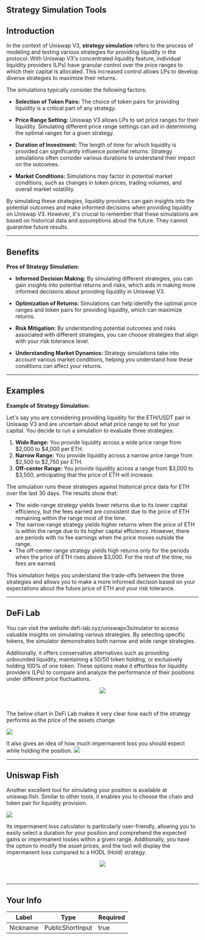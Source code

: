## Strategy Simulation Tools


## Introduction

In the context of Uniswap V3, **strategy simulation** refers to the process of modeling and testing various strategies for providing liquidity in the protocol. With Uniswap V3's concentrated liquidity feature, individual liquidity providers (LPs) have granular control over the price ranges to which their capital is allocated. This increased control allows LPs to develop diverse strategies to maximize their returns.

The simulations typically consider the following factors:

- **Selection of Token Pairs:** The choice of token pairs for providing liquidity is a critical part of any strategy.

- **Price Range Setting:** Uniswap V3 allows LPs to set price ranges for their liquidity. Simulating different price range settings can aid in determining the optimal ranges for a given strategy.

- **Duration of Investment:** The length of time for which liquidity is provided can significantly influence potential returns. Strategy simulations often consider various durations to understand their impact on the outcomes.

- **Market Conditions:** Simulations may factor in potential market conditions, such as changes in token prices, trading volumes, and overall market volatility.

By simulating these strategies, liquidity providers can gain insights into the potential outcomes and make informed decisions when providing liquidity on Uniswap V3. However, it's crucial to remember that these simulations are based on historical data and assumptions about the future. They cannot guarantee future results.


    


---
## Benefits

**Pros of Strategy Simulation:**

- **Informed Decision Making:** By simulating different strategies, you can gain insights into potential returns and risks, which aids in making more informed decisions about providing liquidity in Uniswap V3.

- **Optimization of Returns:** Simulations can help identify the optimal price ranges and token pairs for providing liquidity, which can maximize returns.

- **Risk Mitigation:** By understanding potential outcomes and risks associated with different strategies, you can choose strategies that align with your risk tolerance level.

- **Understanding Market Dynamics:** Strategy simulations take into account various market conditions, helping you understand how these conditions can affect your returns.


    


---
## Examples

**Example of Strategy Simulation:**

Let's say you are considering providing liquidity for the ETH/USDT pair in Uniswap V3 and are uncertain about what price range to set for your capital. You decide to run a simulation to evaluate three strategies:

1. **Wide Range:** You provide liquidity across a wide price range from $2,000 to $4,000 per ETH.
2. **Narrow Range:** You provide liquidity across a narrow price range from $2,500 to $2,750 per ETH.
3. **Off-center Range:** You provide liquidity across a range from $3,000 to $3,500, anticipating that the price of ETH will increase.

The simulation runs these strategies against historical price data for ETH over the last 30 days. The results show that:

- The wide-range strategy yields lower returns due to its lower capital efficiency, but the fees earned are consistent due to the price of ETH remaining within the range most of the time.
- The narrow-range strategy yields higher returns when the price of ETH is within the range due to its higher capital efficiency. However, there are periods with no fee earnings when the price moves outside the range.
- The off-center range strategy yields high returns only for the periods when the price of ETH rises above $3,000. For the rest of the time, no fees are earned.

This simulation helps you understand the trade-offs between the three strategies and allows you to make a more informed decision based on your expectations about the future price of ETH and your risk tolerance.

    


---
## DeFi Lab

You can visit the website defi-lab.xyz/uniswapv3simulator to access valuable insights on simulating various strategies. By selecting specific tokens, the simulator demonstrates both narrow and wide range strategies. 

Additionally, it offers conservative alternatives such as providing unbounded liquidity, maintaining a 50/50 token holding, or exclusively holding 100% of one token. These options make it effortless for liquidity providers (LPs) to compare and analyze the performance of their positions under different price fluctuations.

<div align="center">
<img style="max-height:400px;margin-bottom:30px" src="https://d31h13bdjwgzxs.cloudfront.net/academy/uniswap-eth-1/Guide/strategy-simulation-tools-uniswap/1685410710908_defi_lab_sim_1.png"/>
</div>

The below chart in DeFi Lab makes it very clear how each of the strategy performs as the price of the assets change

![](https://d31h13bdjwgzxs.cloudfront.net/academy/uniswap-eth-1/Guide/strategy-simulation-tools-uniswap/1685410720026_defi_lab_sim_2.png)

It also gives an idea of how much impermanent loss you should expect while holding the position. 
![](https://d31h13bdjwgzxs.cloudfront.net/academy/uniswap-eth-1/Guide/strategy-simulation-tools-uniswap/1685410728240_defi_lab_sim_3.png)





    


---
## Uniswap Fish

Another excellent tool for simulating your position is available at uniswap.fish. Similar to other tools, it enables you to choose the chain and token pair for liquidity provision.

![](https://d31h13bdjwgzxs.cloudfront.net/academy/uniswap-eth-1/Guide/strategy-simulation-tools-uniswap/1685414100490_screenshot_2023-05-29%20at%2022.32.23.png)

Its impermanent loss calculator is particularly user-friendly, allowing you to easily select a duration for your position and comprehend the expected gains or impermanent losses within a given range. Additionally, you have the option to modify the asset prices, and the tool will display the impermanent loss compared to a HODL (Hold) strategy.

<div align="center">
<img style="max-height:600px;margin-bottom:30px" src="https://d31h13bdjwgzxs.cloudfront.net/academy/uniswap-eth-1/Guide/strategy-simulation-tools-uniswap/1685414108720_screenshot_2023-05-29%20at%2022.33.22.png"/>
</div>




    


---
## Your Info





| Label | Type | Required |
| ----------- | ----------- | ---- |
| Nickname        | PublicShortInput   |  true    |


    

